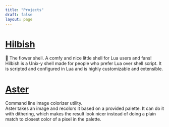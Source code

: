```yaml
---
title: "Projects"
draft: false
layout: page
---
```


<h1><a href='https://rosettea.github.io/Hilbish/'>Hilbish</a></h1>

🌺 The flower shell. A comfy and nice little shell for Lua users and fans!  
Hilbish is a Unix-y shell made for people who prefer Lua over shell script.
It is scripted and configured in Lua and is highly customizable and extensible.

<h1><a href='https://github.com/TorchedSammy/Aster'>Aster</a></h1>

Command line image colorizer utility.  
Aster takes an image and recolors it based on a provided palette.
It can do it with dithering, which makes the result look nicer instead
of doing a plain match to closest color of a pixel in the palette.


